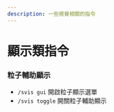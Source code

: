 ```yaml
---
description: 一些視覺相關的指令
---
```


# 顯示類指令

### 粒子輔助顯示

* `/svis gui` 開啟粒子顯示選單
* `/svis toggle` 開關粒子輔助顯示

